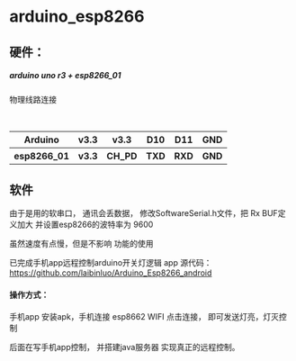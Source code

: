 # arduino_esp8266

## 硬件：
  ##### arduino uno r3 + esp8266_01
  物理线路连接
<table>
        <tr>
            <th>Arduino</th>
            <th>v3.3</th>
            <th>v3.3</th>
            <th>D10</th>
            <th>D11</th>
            <th>GND</th>
        </tr>
        <tr>
            <th>esp8266_01</th>
            <th>v3.3</th>
            <th>CH_PD</th>
            <th>TXD</th>
            <th>RXD</th>
            <th>GND</th>
        </tr>        
    </table>
      


## 软件
由于是用的软串口， 通讯会丢数据， 修改SoftwareSerial.h文件，把 Rx BUF定义加大
并设置esp8266的波特率为 9600

虽然速度有点慢，但是不影响 功能的使用

已完成手机app远程控制arduino开关灯逻辑
app 源代码： https://github.com/laibinluo/Arduino_Esp8266_android
#### 操作方式： 
手机app 安装apk，手机连接 esp8662 WIFI
点击连接， 即可发送灯亮，灯灭控制


后面在写手机app控制， 并搭建java服务器 实现真正的远程控制。
